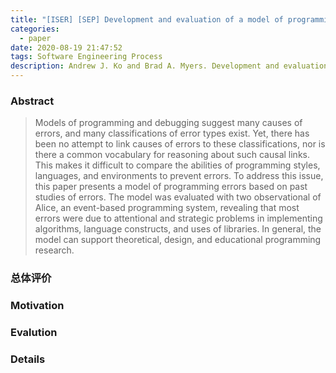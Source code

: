 ```yaml
---
title: "[ISER] [SEP] Development and evaluation of a model of programming errors"
categories:
  - paper
date: 2020-08-19 21:47:52
tags: Software Engineering Process
description: Andrew J. Ko and Brad A. Myers. Development and evaluation of a model of programming errors
---
```


### Abstract
> Models of programming and debugging suggest many causes of errors, and many classifications of error types exist. Yet, there has been no attempt to link causes of errors to these classifications, nor is there a common vocabulary for reasoning about such causal links. This makes it difficult to compare the abilities of programming styles, languages, and environments to prevent errors. To address this issue, this paper presents a model of programming errors based on past studies of errors. The model was evaluated with two observational of Alice, an event-based programming system, revealing that most errors were due to attentional and strategic problems in implementing algorithms, language constructs, and uses of libraries. In general, the model can support theoretical, design, and educational programming research.

### 总体评价

### Motivation

### Evalution

### Details